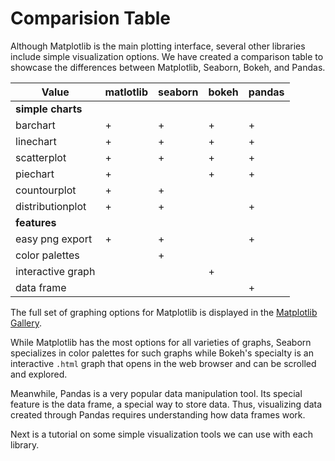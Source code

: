 # Comparision Table

Although Matplotlib is the main plotting interface, several other libraries include simple visualization options. We
have created a comparison table to showcase the differences between Matplotlib, Seaborn, Bokeh, and Pandas.

| Value             | matlotlib | seaborn | bokeh | pandas |
|-------------------|-----------|---------|-------|--------|
| **simple charts** |
| barchart          | +         | +       | +     | +      |
| linechart         | +         | +       | +     | +      |
| scatterplot       | +         | +       | +     | +      |
| piechart          | +         |         | +     | +      |
| countourplot      | +         | +       |       |        |
| distributionplot  | +         | +       |       | +      |
| **features**      |
| easy png export   | +         | +       |       | +      |
| color palettes    |           | +       |       |        |
| interactive graph |           |         | +     |        |
| data frame        |           |         |       | +      |

The full set of graphing options for Matplotlib is displayed in the 
[Matplotlib Gallery](<https://matplotlib.org/3.3.0/gallery/index.html>).

While Matplotlib has the most options for all varieties of graphs, Seaborn specializes in color palettes for such graphs
while Bokeh's specialty is an interactive `.html` graph that opens in the web browser and can be scrolled and explored.

Meanwhile, Pandas is a very popular data manipulation tool. Its special feature is the data frame, a special way to
store data. Thus, visualizing data created through Pandas requires understanding how data frames work.

Next is a tutorial on some simple visualization tools we can use with each library.

